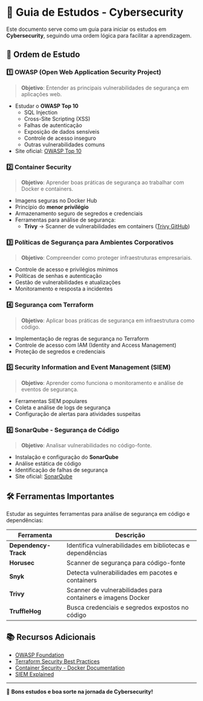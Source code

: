 # 📌 Guia de Estudos - Cybersecurity

Este documento serve como um guia para iniciar os estudos em **Cybersecurity**, seguindo uma ordem lógica para facilitar a aprendizagem.

## 📖 Ordem de Estudo

### 1️⃣ OWASP (Open Web Application Security Project)
> **Objetivo**: Entender as principais vulnerabilidades de segurança em aplicações web.

- Estudar o **OWASP Top 10**
  - SQL Injection
  - Cross-Site Scripting (XSS)
  - Falhas de autenticação
  - Exposição de dados sensíveis
  - Controle de acesso inseguro
  - Outras vulnerabilidades comuns
- Site oficial: [OWASP Top 10](https://owasp.org/www-project-top-ten/)

### 2️⃣ Container Security
> **Objetivo**: Aprender boas práticas de segurança ao trabalhar com Docker e containers.

- Imagens seguras no Docker Hub
- Princípio do **menor privilégio**
- Armazenamento seguro de segredos e credenciais
- Ferramentas para análise de segurança:
  - **Trivy** → Scanner de vulnerabilidades em containers ([Trivy GitHub](https://github.com/aquasecurity/trivy))

### 3️⃣ Políticas de Segurança para Ambientes Corporativos
> **Objetivo**: Compreender como proteger infraestruturas empresariais.

- Controle de acesso e privilégios mínimos
- Políticas de senhas e autenticação
- Gestão de vulnerabilidades e atualizações
- Monitoramento e resposta a incidentes

### 4️⃣ Segurança com Terraform
> **Objetivo**: Aplicar boas práticas de segurança em infraestrutura como código.

- Implementação de regras de segurança no Terraform
- Controle de acesso com IAM (Identity and Access Management)
- Proteção de segredos e credenciais

### 5️⃣ Security Information and Event Management (SIEM)
> **Objetivo**: Aprender como funciona o monitoramento e análise de eventos de segurança.

- Ferramentas SIEM populares
- Coleta e análise de logs de segurança
- Configuração de alertas para atividades suspeitas

### 6️⃣ SonarQube - Segurança de Código
> **Objetivo**: Analisar vulnerabilidades no código-fonte.

- Instalação e configuração do **SonarQube**
- Análise estática de código
- Identificação de falhas de segurança
- Site oficial: [SonarQube](https://www.sonarqube.org/)

## 🛠️ Ferramentas Importantes

Estudar as seguintes ferramentas para análise de segurança em código e dependências:

| Ferramenta | Descrição |
|------------|-----------|
| **Dependency-Track** | Identifica vulnerabilidades em bibliotecas e dependências |
| **Horusec** | Scanner de segurança para código-fonte |
| **Snyk** | Detecta vulnerabilidades em pacotes e containers |
| **Trivy** | Scanner de vulnerabilidades para containers e imagens Docker |
| **TruffleHog** | Busca credenciais e segredos expostos no código |

## 📚 Recursos Adicionais

- [OWASP Foundation](https://owasp.org/)
- [Terraform Security Best Practices](https://developer.hashicorp.com/terraform/tutorials/security/security-best-practices)
- [Container Security - Docker Documentation](https://docs.docker.com/security/)
- [SIEM Explained](https://www.cynet.com/blog/security-information-and-event-management-siem-explained/)

---
🚀 **Bons estudos e boa sorte na jornada de Cybersecurity!**